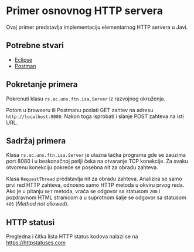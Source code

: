 # Primer osnovnog HTTP servera

Ovaj primer predstavlja implementaciju elementarnog HTTP servera u Javi.

## Potrebne stvari

* [Eclipse](https://www.eclipse.org)
* [Postman](https://www.getpostman.com)

## Pokretanje primera

Pokrenuti klasu `rs.ac.uns.ftn.isa.Server` iz razvojnog okruženja.

Potom u browseru ili Postmanu poslati GET zahtev na adresu `http://localhost:8080`. Nakon toga isprobati i slanje POST
zahteva na isti URL.

## Sadržaj primera

Klasa `rs.ac.uns.ftn.isa.Server` je ulazna tačka programa gde se zauzima port 8080 i u beskonačnoj petlji čeka na otvaranje TCP
konekcije. Za svaku otvorenu konekciju pokreće se posebna nit za obradu zahteva.

Klasa `RequestThread` predstavlja nit za obradu zahteva. Analizira se samo prvi red HTTP zahteva, odnosno samo
HTTP metoda u okviru prvog reda. Ako je u pitanju `GET` metoda, vraća se odgovor sa statusom `200` i pozdravnom HTML
stranicom a u suprotnom šalje se odgovor sa statusom `405` (*Method not allowed*).

## HTTP statusi

Pregledna i čitka lista HTTP status kodova nalazi se na https://httpstatuses.com


